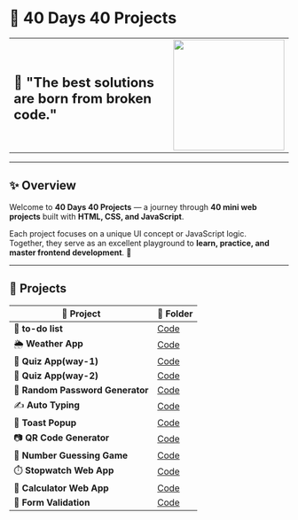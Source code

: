 # 🚀 40 Days 40 Projects

<table>
<tr>
<td>

##  🧰 "The best solutions are born from broken code."

</td>
<td align="right">

<img src="https://i.pinimg.com/originals/60/6f/91/606f91894f949b1eabfeed751adcbced.gif" width="200"/>

</td>
</tr>
</table>

---

## ✨ Overview

Welcome to **40 Days 40 Projects** — a journey through **40 mini web projects** built with **HTML, CSS, and JavaScript**.

Each project focuses on a unique UI concept or JavaScript logic.  
Together, they serve as an excellent playground to **learn, practice, and master frontend development**. 🌱

---

## 🌟 Projects

| 🚀 Project | 📂 Folder | 
|---|---|
| 🎴 **to-do list** | [Code](https://github.com/Mdyadav49/40-Projects/tree/main/To-Do%20List) 
| 🌦️ **Weather App** | [Code](https://github.com/Mdyadav49/40-Projects/tree/main/weather) 
| 🧠 **Quiz App(way-1)** | [Code](https://github.com/Mdyadav49/40-Projects/tree/main/Quiz%20%20App(way-1)) 
| 🧠 **Quiz App(way-2)** | [Code](https://github.com/Mdyadav49/40-Projects/tree/main/Quiz%20App%20(way%202)) 
| 🔐 **Random Password Generator** | [Code](https://github.com/Mdyadav49/40-Projects/tree/main/Password%20Generator) 
| ✍️ **Auto Typing** | [Code](https://github.com/Mdyadav49/40-Projects/tree/main/auto%20typing) 
| 🔔 **Toast Popup** | [Code](https://github.com/Mdyadav49/40-Projects/tree/main/toast%20popup) 
| 📷 **QR Code Generator** | [Code](https://github.com/Mdyadav49/40-Projects/tree/main/QR%20generator) 
| 🎯 **Number Guessing Game** | [Code](https://github.com/Mdyadav49/40-Projects/tree/main/guess) 
| ⏱️ **Stopwatch Web App** | [Code](https://github.com/Mdyadav49/40-Projects/tree/main/Stopwatch) 
| 🧮 **Calculator Web App** | [Code](https://github.com/Mdyadav49/40-Projects/tree/main/calculator) 
| 📝 **Form Validation** | [Code](https://github.com/Mdyadav49/40-Projects/tree/main/Form%20Validation) 


